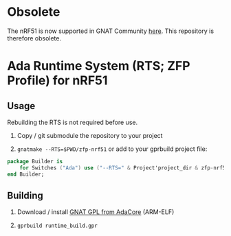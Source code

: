 # Obsolete

The nRF51 is now supported in GNAT Community [here](adacore.com/download).
This repository is therefore obsolete.

# Ada Runtime System (RTS; ZFP Profile) for nRF51

## Usage

Rebuilding the RTS is not required before use.

1. Copy / git submodule the repository to your project

2. `gnatmake --RTS=$PWD/zfp-nrf51` or add to your gprbuild project
   file:
~~~ Ada
package Builder is
    for Switches ("Ada") use ("--RTS=" & Project'project_dir & zfp-nrf51);
end Builder;
~~~

## Building

1. Download / install [GNAT GPL from AdaCore]() (ARM-ELF)

2. `gprbuild runtime_build.gpr`

